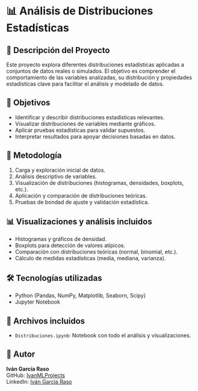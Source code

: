 # 📊 Análisis de Distribuciones Estadísticas

## 📌 Descripción del Proyecto
Este proyecto explora diferentes distribuciones estadísticas aplicadas a conjuntos de datos reales o simulados. El objetivo es comprender el comportamiento de las variables analizadas, su distribución y propiedades estadísticas clave para facilitar el análisis y modelado de datos.

## 🎯 Objetivos
- Identificar y describir distribuciones estadísticas relevantes.
- Visualizar distribuciones de variables mediante gráficos.
- Aplicar pruebas estadísticas para validar supuestos.
- Interpretar resultados para apoyar decisiones basadas en datos.

## 🧪 Metodología
1. Carga y exploración inicial de datos.
2. Análisis descriptivo de variables.
3. Visualización de distribuciones (histogramas, densidades, boxplots, etc.).
4. Aplicación y comparación de distribuciones teóricas.
5. Pruebas de bondad de ajuste y validación estadística.

## 📊 Visualizaciones y análisis incluidos
- Histogramas y gráficos de densidad.
- Boxplots para detección de valores atípicos.
- Comparación con distribuciones teóricas (normal, binomial, etc.).
- Cálculo de medidas estadísticas (media, mediana, varianza).

## 🛠️ Tecnologías utilizadas
- Python (Pandas, NumPy, Matplotlib, Seaborn, Scipy)
- Jupyter Notebook

## 📁 Archivos incluidos
- `Distribuciones.ipynb`: Notebook con todo el análisis y visualizaciones.

## 🚀 Autor
**Iván García Raso**  
GitHub: [IvanMLProjects](https://github.com/IvanMLProjects)  
LinkedIn: [Iván García Raso](https://www.linkedin.com/in/ivan-garcia-raso/)

